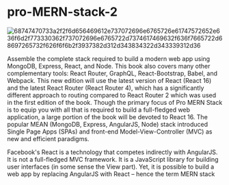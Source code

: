 # pro-MERN-stack-2

![68747470733a2f2f6d656469612e737072696e6765726e61747572652e636f6d2f773330362f737072696e6765722d7374617469632f636f7665722d68697265732f626f6f6b2f3937382d312d343834322d343339312d36](https://user-images.githubusercontent.com/73651340/160793114-4d870a87-a74b-46e4-ae5f-db7e19b0f968.jpeg)


Assemble the complete stack required to build a modern web app using MongoDB, Express, React, and Node. This book also covers many other complementary tools: React Router, GraphQL, React-Bootstrap, Babel, and Webpack. This new edition will use the latest version of React (React 16) and the latest React Router (React Router 4), which has a significantly different approach to routing compared to React Router 2 which was used in the first edition of the book.
Though the primary focus of Pro MERN Stack is to equip you with all that is required to build a full-fledged web application, a large portion of the book will be devoted to React 16. The popular MEAN (MongoDB, Express, AngularJS, Node) stack introduced Single Page Apps (SPAs) and front-end Model-View-Controller (MVC) as new and efficient paradigms.

Facebook's React is a technology that competes indirectly with AngularJS. It is not a full-fledged MVC framework. It is a JavaScript library for building user interfaces (in some sense the View part). Yet, it is possible to build a web app by replacing AngularJS with React – hence the term MERN stack
